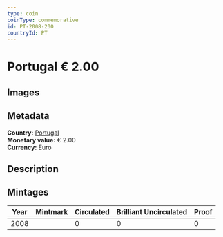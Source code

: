 ```yaml
---
type: coin
coinType: commemorative
id: PT-2008-200
countryId: PT
---
```


# Portugal € 2.00

## Images


## Metadata

**Country:** [Portugal](../../Countries/Portugal/index.md)\
**Monetary value:** € 2.00\
**Currency:** Euro

## Description


## Mintages

| Year | Mintmark | Circulated | Brilliant Uncirculated | Proof |
| ---- | -------- | ---------- | ---------------------- | ----- |
| 2008 |  | 0| 0 | 0 |
